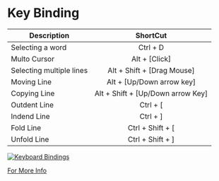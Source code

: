 # Key Binding

| Description              | ShortCut    |
| ------------------------ | :---------: |
| Selecting a word         | Ctrl + D    |
| Multo Cursor             | Alt + [Click] |
| Selecting multiple lines | Alt + Shift + [Drag Mouse] |
| Moving Line              | Alt + [Up/Down arrow key] |
| Copying Line             | Alt + Shift + [Up/Down arrow Key]   |
| Outdent Line     | Ctrl + [           |
| Indend Line      | Ctrl + ]           |
| Fold Line                | Ctrl + Shift + [   | 
| Unfold Line              | Ctrl + Shift + ]   |

[![Keyboard Bindings](https://code.visualstudio.com//assets/docs/getstarted/keybinding/keyboard-shortcuts.gif)](https://code.visualstudio.com/docs/getstarted/keybindings)


[For More Info](https://code.visualstudio.com/docs/getstarted/keybindings)
